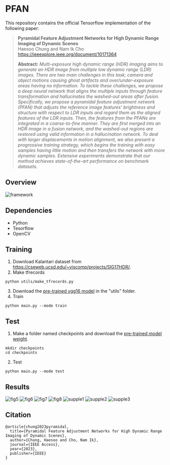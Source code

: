 # PFAN

This repository contains the official Tensorflow implementation of the following paper:

> **Pyramidal Feature Adjustment Networks for High Dynamic Range Imaging of Dynamic Scenes**<br>
> Haesoo Chung and Nam Ik Cho<br>
> https://ieeexplore.ieee.org/document/10171364
>
> **Abstract:** *Multi-exposure high dynamic range (HDR) imaging aims to generate an HDR image from multiple low dynamic range (LDR) images. There are two main challenges in this task; camera and object
motions causing ghost artifacts and over/under-exposure areas having no information. To tackle these challenges, we propose a deep neural network that aligns the multiple inputs through feature transformation
and hallucinates the washed-out areas after fusion. Specifically, we propose a pyramidal feature adjustment network (PFAN) that adjusts the reference image features’ brightness and structure with respect to LDR
inputs and regard them as the aligned features of the LDR inputs. Then, the features from the PFANs are integrated in a coarse-to-fine manner. They are first merged into an HDR image in a fusion network, and
the washed-out regions are restored using valid information in a hallucination network. To deal with larger displacements in motion alignment, we also present a progressive training strategy, which begins the training
with easy samples having little motion and then transfers the network with more dynamic samples. Extensive experiments demonstrate that our method achieves state-of-the-art performance on benchmark datasets.*

## Overview
![framework](https://github.com/haesoochung/PFAN/assets/92298918/9a4763ae-32cc-4dca-988c-487b6ee19cc8)

## Dependencies
* Python
* Tesorflow 
* OpenCV

## Training
1. Download Kalantari dataset from https://cseweb.ucsd.edu/~viscomp/projects/SIG17HDR/.
2. Make tfrecords
```
python utils/make_tfrecords.py
```
3. Download the [pre-trained vgg16 model](https://drive.google.com/file/d/1-Pp-ZBzrGxgIh5VlyBWZcRly8QT5ZhnG/view?usp=sharing) in the "utils" folder.
4. Train
```
python main.py --mode train
```
## Test
1. Make a folder named checkpoints and download the [pre-trained model weight](https://drive.google.com/drive/folders/1g_aOOHLm204uQPz4pVj1WbD8Fg47bcrc?usp=share_link).
```
mkdir checkpoints
cd checkpoints
```
2. Test
```
python main.py --mode test 
```

## Results
![fig5](https://github.com/haesoochung/PFAN/assets/92298918/7367d018-7971-43dc-a9a0-424c3669c563)
![fig6](https://github.com/haesoochung/PFAN/assets/92298918/45fbd469-cf70-44ce-8814-6b7b403cc568)
![fig7](https://github.com/haesoochung/PFAN/assets/92298918/b577ad36-a68c-4f5e-a230-bf7172215d06)
![fig8](https://github.com/haesoochung/PFAN/assets/92298918/5d831f9d-4536-48fa-8f25-8f3c9b0094a8)
![supple1](https://github.com/haesoochung/PFAN/assets/92298918/25e0079b-cdf4-4ad0-ac87-905af6c6ddef)
![supple2](https://github.com/haesoochung/PFAN/assets/92298918/5a65e48a-3285-42c3-ad02-4e04c420de5d)
![supple3](https://github.com/haesoochung/PFAN/assets/92298918/19ec70b5-3923-4799-b3d6-ed13c701c6ef)

## Citation
```
@article{chung2023pyramidal,
  title={Pyramidal Feature Adjustment Networks for High Dynamic Range Imaging of Dynamic Scenes},
  author={Chung, Haesoo and Cho, Nam Ik},
  journal={IEEE Access},
  year={2023},
  publisher={IEEE}
}
```
